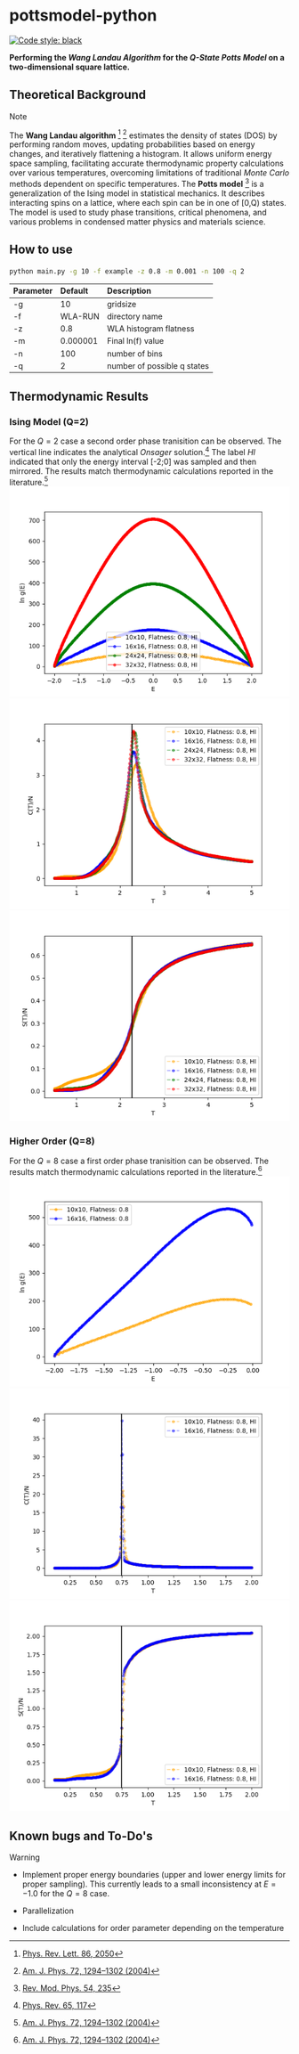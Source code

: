 
# pottsmodel-python

 [![Code style: black](https://img.shields.io/badge/code%20style-black-000000.svg)](https://github.com/psf/black)


**Performing the *Wang Landau Algorithm* for the *Q-State Potts 
Model* on a two-dimensional square lattice.**


## Theoretical Background

> [!NOTE]
> The **Wang Landau algorithm** [^1] [^2] estimates the density of states (DOS) by performing random moves, updating probabilities based on energy changes, and iteratively flattening a histogram. It allows uniform energy space sampling, facilitating accurate thermodynamic property calculations over various temperatures, overcoming limitations of traditional *Monte Carlo* methods dependent on specific temperatures. The **Potts model** [^3] is a generalization of the Ising model in statistical mechanics. It describes interacting spins on a lattice, where each spin can be in one of [0,Q) states. The model is used to study phase transitions, critical phenomena, and various problems in condensed matter physics and materials science.

## How to use

```bash
python main.py -g 10 -f example -z 0.8 -m 0.001 -n 100 -q 2
```

| Parameter | Default       |   Description |
| :---      | :---          | :---          |
| -g        | 10      | gridsize                            |
| -f        | WLA-RUN       | directory name               |
| -z        | 0.8          | WLA histogram flatness                                      |
| -m        | 0.000001         | Final ln(f) value |
| -n        | 100          | number of bins  |
| -q        | 2          | number of possible q states |




## Thermodynamic Results

### Ising Model (Q=2)
For the $Q=2$ case a second order phase tranisition can be observed. The vertical line indicates the analytical *Onsager* solution.[^4] The label *HI* indicated that only the energy interval [-2;0] was sampled and then mirrored. The results match thermodynamic calculations reported in the literature.[^2]
![ising_lnge](./figures/ising_lnge.png)
![ising_lnge](./figures/ising_C.png)
![ising_lnge](./figures/ising_S.png)

### Higher Order (Q=8)
For the $Q=8$ case a first order phase tranisition can be observed. The results match thermodynamic calculations reported in the literature.[^2]
![ising_lnge](./figures/q8_lnge.png)
![ising_lnge](./figures/q8_C.png)
![ising_lnge](./figures/q8_S.png)

## Known bugs and To-Do's

> [!WARNING]
> - Implement proper energy boundaries (upper and lower energy limits for proper sampling). This currently leads to a small inconsistency at $E=-1.0$ for the $Q=8$ case.
>
>- Parallelization
>- Include calculations for order parameter depending on the temperature


[^1]: [Phys. Rev. Lett. 86, 2050](https://journals.aps.org/prl/abstract/10.1103/PhysRevLett.86.2050)
[^2]: [Am. J. Phys. 72, 1294–1302 (2004)](https://doi.org/10.1119/1.1707017)
[^3]: [Rev. Mod. Phys. 54, 235](https://journals.aps.org/rmp/abstract/10.1103/RevModPhys.54.235)
[^4]: [Phys. Rev. 65, 117](https://journals.aps.org/pr/abstract/10.1103/PhysRev.65.117)
